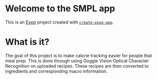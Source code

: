 # Welcome to the SMPL app 

This is an [Expo](https://expo.dev) project created with [`create-expo-app`](https://www.npmjs.com/package/create-expo-app).

# What is it?
The goal of this project is to make calorie tracking easier for people that meal prep. This is done through using Goggle Vision Optical Character Recognition on uploaded recipes. These recipes are then converted to ingredients and corresponding macro information.
